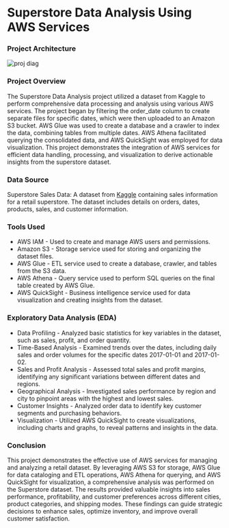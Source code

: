 # Superstore Data Analysis Using AWS Services

### Project Architecture 

![proj diag](https://github.com/user-attachments/assets/adfbd78c-f324-4496-897b-73912a7f3d64)

### Project Overview

The Superstore Data Analysis project utilized a dataset from Kaggle to perform comprehensive data processing and analysis using various AWS services. The project began by filtering the order_date column to create separate files for specific dates, which were then uploaded to an Amazon S3 bucket. AWS Glue was used to create a database and a crawler to index the data, combining tables from multiple dates. AWS Athena facilitated querying the consolidated data, and AWS QuickSight was employed for data visualization. This project demonstrates the integration of AWS services for efficient data handling, processing, and visualization to derive actionable insights from the superstore dataset.

### Data Source

Superstore Sales Data: A dataset from [Kaggle](https://www.kaggle.com/datasets/vivek468/superstore-dataset-final) containing sales information for a retail superstore. The dataset includes details on orders, dates, products, sales, and customer information.

### Tools Used

- AWS IAM - Used to create and manage AWS users and permissions.
- Amazon S3 - Storage service used for storing and organizing the dataset files.
- AWS Glue - ETL service used to create a database, crawler, and tables from the S3 data.
- AWS Athena - Query service used to perform SQL queries on the final table created by AWS Glue.
- AWS QuickSight - Business intelligence service used for data visualization and creating insights from the dataset.

### Exploratory Data Analysis (EDA)

- Data Profiling - Analyzed basic statistics for key variables in the dataset, such as sales, profit, and order quantity.
- Time-Based Analysis - Examined trends over the dates, including daily sales and order volumes for the specific dates 2017-01-01 and 2017-01-02.
- Sales and Profit Analysis - Assessed total sales and profit margins, identifying any significant variations between different dates and regions.
- Geographical Analysis - Investigated sales performance by region and city to pinpoint areas with the highest and lowest sales.
- Customer Insights - Analyzed order data to identify key customer segments and purchasing behaviors.
- Visualization - Utilized AWS QuickSight to create visualizations, including charts and graphs, to reveal patterns and insights in the data.

### Conclusion

This project demonstrates the effective use of AWS services for managing and analyzing a retail dataset. By leveraging AWS S3 for storage, AWS Glue for data cataloging and ETL operations, AWS Athena for querying, and AWS QuickSight for visualization, a comprehensive analysis was performed on the Superstore dataset. The results provided valuable insights into sales performance, profitability, and customer preferences across different cities, product categories, and shipping modes. These findings can guide strategic decisions to enhance sales, optimize inventory, and improve overall customer satisfaction.
